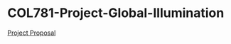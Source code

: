 # COL781-Project-Global-Illumination

[Project Proposal](https://docs.google.com/document/d/1fX5qYQZAUPYrR069Zkpu7yOVaysJdRQXYjQyWd88YNo)